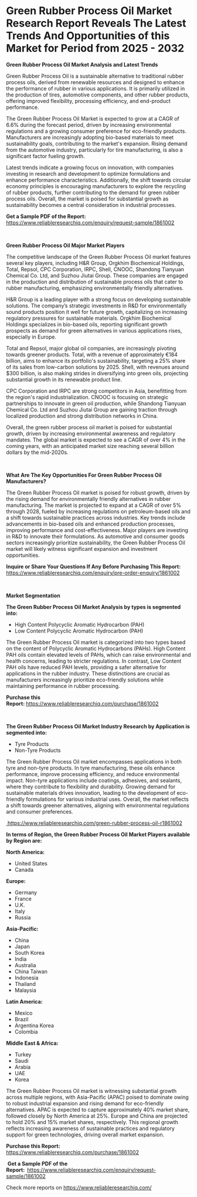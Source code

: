 <p><h1>Green Rubber Process Oil Market Research Report Reveals The Latest Trends And Opportunities of this Market for Period from 2025 - 2032</h1></p><p><strong>Green Rubber Process Oil Market Analysis and Latest Trends</strong></p>
<p><p>Green Rubber Process Oil is a sustainable alternative to traditional rubber process oils, derived from renewable resources and designed to enhance the performance of rubber in various applications. It is primarily utilized in the production of tires, automotive components, and other rubber products, offering improved flexibility, processing efficiency, and end-product performance.</p><p>The Green Rubber Process Oil Market is expected to grow at a CAGR of 6.6% during the forecast period, driven by increasing environmental regulations and a growing consumer preference for eco-friendly products. Manufacturers are increasingly adopting bio-based materials to meet sustainability goals, contributing to the market's expansion. Rising demand from the automotive industry, particularly for tire manufacturing, is also a significant factor fueling growth. </p><p>Latest trends indicate a growing focus on innovation, with companies investing in research and development to optimize formulations and enhance performance characteristics. Additionally, the shift towards circular economy principles is encouraging manufacturers to explore the recycling of rubber products, further contributing to the demand for green rubber process oils. Overall, the market is poised for substantial growth as sustainability becomes a central consideration in industrial processes.</p></p>
<p><strong>Get a Sample PDF of the Report:&nbsp;</strong> <a href="https://www.reliableresearchiq.com/enquiry/request-sample/1861002?utm_campaign=3073&utm_medium=2&utm_source=Github&utm_content=ia&utm_term=03042025&utm_id=green-rubber-process-oil">https://www.reliableresearchiq.com/enquiry/request-sample/1861002</a></p>
<p>&nbsp;</p>
<p><strong>Green Rubber Process Oil Major Market Players</strong></p>
<p><p>The competitive landscape of the Green Rubber Process Oil market features several key players, including H&R Group, Orgkhim Biochemical Holdings, Total, Repsol, CPC Corporation, IRPC, Shell, CNOOC, Shandong Tianyuan Chemical Co. Ltd, and Suzhou Jiutai Group. These companies are engaged in the production and distribution of sustainable process oils that cater to rubber manufacturing, emphasizing environmentally friendly alternatives.</p><p>H&R Group is a leading player with a strong focus on developing sustainable solutions. The company’s strategic investments in R&D for environmentally sound products position it well for future growth, capitalizing on increasing regulatory pressures for sustainable materials. Orgkhim Biochemical Holdings specializes in bio-based oils, reporting significant growth prospects as demand for green alternatives in various applications rises, especially in Europe.</p><p>Total and Repsol, major global oil companies, are increasingly pivoting towards greener products. Total, with a revenue of approximately €184 billion, aims to enhance its portfolio's sustainability, targeting a 25% share of its sales from low-carbon solutions by 2025. Shell, with revenues around $300 billion, is also making strides in diversifying into green oils, projecting substantial growth in its renewable product line.</p><p>CPC Corporation and IRPC are strong competitors in Asia, benefitting from the region's rapid industrialization. CNOOC is focusing on strategic partnerships to innovate in green oil production, while Shandong Tianyuan Chemical Co. Ltd and Suzhou Jiutai Group are gaining traction through localized production and strong distribution networks in China.</p><p>Overall, the green rubber process oil market is poised for substantial growth, driven by increasing environmental awareness and regulatory mandates. The global market is expected to see a CAGR of over 4% in the coming years, with an anticipated market size reaching several billion dollars by the mid-2020s.</p></p>
<p>&nbsp;</p>
<p><strong>What Are The Key Opportunities For Green Rubber Process Oil Manufacturers?</strong></p>
<p><p>The Green Rubber Process Oil market is poised for robust growth, driven by the rising demand for environmentally friendly alternatives in rubber manufacturing. The market is projected to expand at a CAGR of over 5% through 2028, fueled by increasing regulations on petroleum-based oils and a shift towards sustainable practices across industries. Key trends include advancements in bio-based oils and enhanced production processes, improving performance and cost-effectiveness. Major players are investing in R&D to innovate their formulations. As automotive and consumer goods sectors increasingly prioritize sustainability, the Green Rubber Process Oil market will likely witness significant expansion and investment opportunities.</p></p>
<p><strong>Inquire or Share Your Questions If Any Before Purchasing This Report:</strong> <a href="https://www.reliableresearchiq.com/enquiry/pre-order-enquiry/1861002?utm_campaign=3073&utm_medium=2&utm_source=Github&utm_content=ia&utm_term=03042025&utm_id=green-rubber-process-oil">https://www.reliableresearchiq.com/enquiry/pre-order-enquiry/1861002</a></p>
<p>&nbsp;</p>
<p><strong>Market Segmentation</strong></p>
<p><strong>The Green Rubber Process Oil Market Analysis by types is segmented into:</strong></p>
<p><ul><li>High Content Polycyclic Aromatic Hydrocarbon (PAH)</li><li>Low Content Polycyclic Aromatic Hydrocarbon (PAH)</li></ul></p>
<p><p>The Green Rubber Process Oil market is categorized into two types based on the content of Polycyclic Aromatic Hydrocarbons (PAHs). High Content PAH oils contain elevated levels of PAHs, which can raise environmental and health concerns, leading to stricter regulations. In contrast, Low Content PAH oils have reduced PAH levels, providing a safer alternative for applications in the rubber industry. These distinctions are crucial as manufacturers increasingly prioritize eco-friendly solutions while maintaining performance in rubber processing.</p></p>
<p><strong>Purchase this Report:&nbsp;</strong><a href="https://www.reliableresearchiq.com/purchase/1861002?utm_campaign=3073&utm_medium=2&utm_source=Github&utm_content=ia&utm_term=03042025&utm_id=green-rubber-process-oil">https://www.reliableresearchiq.com/purchase/1861002</a></p>
<p>&nbsp;</p>
<p><strong>The Green Rubber Process Oil Market Industry Research by Application is segmented into:</strong></p>
<p><ul><li>Tyre Products</li><li>Non-Tyre Products</li></ul></p>
<p><p>The Green Rubber Process Oil market encompasses applications in both tyre and non-tyre products. In tyre manufacturing, these oils enhance performance, improve processing efficiency, and reduce environmental impact. Non-tyre applications include coatings, adhesives, and sealants, where they contribute to flexibility and durability. Growing demand for sustainable materials drives innovation, leading to the development of eco-friendly formulations for various industrial uses. Overall, the market reflects a shift towards greener alternatives, aligning with environmental regulations and consumer preferences.</p></p>
<p><a href="https://www.reliableresearchiq.com/green-rubber-process-oil-r1861002?utm_campaign=3073&utm_medium=2&utm_source=Github&utm_content=ia&utm_term=03042025&utm_id=green-rubber-process-oil">&nbsp;https://www.reliableresearchiq.com/green-rubber-process-oil-r1861002</a></p>
<p><strong>In terms of Region, the Green Rubber Process Oil Market Players available by Region are:</strong></p>
<p>
    <p> <strong> North America: </strong>
        <ul>
            <li>United States</li>
            <li>Canada</li>
        </ul>
        </p> 
    <p> <strong> Europe: </strong>
        <ul>
            <li>Germany</li>
            <li>France</li>
            <li>U.K.</li>
            <li>Italy</li>
            <li>Russia</li>
        </ul>
        </p> 
    <p> <strong> Asia-Pacific: </strong>
        <ul>
            <li>China</li>
            <li>Japan</li>
            <li>South Korea</li>
            <li>India</li>
            <li>Australia</li>
            <li>China Taiwan</li>
            <li>Indonesia</li>
            <li>Thailand</li>
            <li>Malaysia</li>
        </ul>
        </p> 
    <p> <strong> Latin America: </strong>
        <ul>
            <li>Mexico</li>
            <li>Brazil</li>
            <li>Argentina Korea</li>
            <li>Colombia</li>
        </ul>
        </p> 
    <p> <strong> Middle East & Africa: </strong>
        <ul>
            <li>Turkey</li>
            <li>Saudi</li>
            <li>Arabia</li>
            <li>UAE</li>
            <li>Korea</li>
        </ul>
    </p>
    </p>
<p><p>The Green Rubber Process Oil market is witnessing substantial growth across multiple regions, with Asia-Pacific (APAC) poised to dominate owing to robust industrial expansion and rising demand for eco-friendly alternatives. APAC is expected to capture approximately 40% market share, followed closely by North America at 25%. Europe and China are projected to hold 20% and 15% market shares, respectively. This regional growth reflects increasing awareness of sustainable practices and regulatory support for green technologies, driving overall market expansion.</p></p>
<p><strong>Purchase this Report: </strong><a href="https://www.reliableresearchiq.com/purchase/1861002?utm_campaign=3073&utm_medium=2&utm_source=Github&utm_content=ia&utm_term=03042025&utm_id=green-rubber-process-oil">https://www.reliableresearchiq.com/purchase/1861002</a></p>
<p>&nbsp;<strong>Get a Sample PDF of the Report:&nbsp;&nbsp;</strong><a href="https://www.reliableresearchiq.com/enquiry/request-sample/1861002?utm_campaign=3073&utm_medium=2&utm_source=Github&utm_content=ia&utm_term=03042025&utm_id=green-rubber-process-oil">https://www.reliableresearchiq.com/enquiry/request-sample/1861002</a></p>
<p><strong></strong></p>
<p>Check more reports on <a href="https://www.reliableresearchiq.com/?utm_campaign=3073&utm_medium=2&utm_source=Github&utm_content=ia&utm_term=03042025&utm_id=green-rubber-process-oil">https://www.reliableresearchiq.com/</a></p>